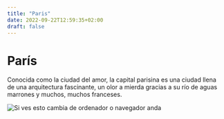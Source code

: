 ```yaml
---
title: "Paris"
date: 2022-09-22T12:59:35+02:00
draft: false
---
```


# París

Conocida como la ciudad del amor, la capital parisina es una ciudad llena de una arquitectura fascinante, un olor a mierda gracias a su río de aguas marrones y muchos, muchos franceses.

![Si ves esto cambia de ordenador o navegador anda](https://media.traveler.es/photos/61376b0232d932c80fcb8d00/master/w_1600%2Cc_limit/144336.jpg)